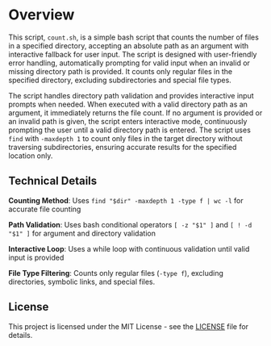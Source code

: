 # Overview

This script, `count.sh`, is a simple bash script that counts the number of files in a specified directory, accepting an absolute path as an argument with interactive fallback for user input. The script is designed with user-friendly error handling, automatically prompting for valid input when an invalid or missing directory path is provided. It counts only regular files in the specified directory, excluding subdirectories and special file types.

The script handles directory path validation and provides interactive input prompts when needed. When executed with a valid directory path as an argument, it immediately returns the file count. If no argument is provided or an invalid path is given, the script enters interactive mode, continuously prompting the user until a valid directory path is entered. The script uses `find` with `-maxdepth 1` to count only files in the target directory without traversing subdirectories, ensuring accurate results for the specified location only.


## Technical Details

**Counting Method**: Uses `find "$dir" -maxdepth 1 -type f | wc -l` for accurate file counting

**Path Validation**: Uses bash conditional operators `[ -z "$1" ]` and `[ ! -d "$1" ]` for argument and directory validation

**Interactive Loop**: Uses a while loop with continuous validation until valid input is provided

**File Type Filtering**: Counts only regular files (`-type f`), excluding directories, symbolic links, and special files.

## License

This project is licensed under the MIT License - see the [LICENSE](https://github.com/Adewuumii/cloud_scripts/blob/main/LICENSE) file for details.